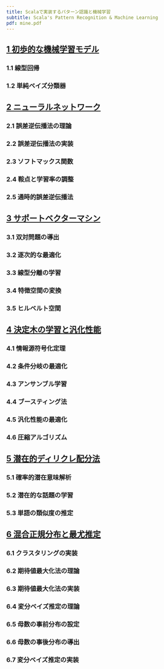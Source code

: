 ```yaml
---
title: Scalaで実装するパターン認識と機械学習
subtitle: Scala's Pattern Recognition & Machine Learning
pdf: mine.pdf
---
```

## [1 初歩的な機械学習モデル](https://zenn.dev/nextzlog/articles/mine-chapter1)
### 1.1 線型回帰
### 1.2 単純ベイズ分類器
## [2 ニューラルネットワーク](https://zenn.dev/nextzlog/articles/mine-chapter2)
### 2.1 誤差逆伝播法の理論
### 2.2 誤差逆伝播法の実装
### 2.3 ソフトマックス関数
### 2.4 鞍点と学習率の調整
### 2.5 通時的誤差逆伝播法
## [3 サポートベクターマシン](https://zenn.dev/nextzlog/articles/mine-chapter3)
### 3.1 双対問題の導出
### 3.2 逐次的な最適化
### 3.3 線型分離の学習
### 3.4 特徴空間の変換
### 3.5 ヒルベルト空間
## [4 決定木の学習と汎化性能](https://zenn.dev/nextzlog/articles/mine-chapter4)
### 4.1 情報源符号化定理
### 4.2 条件分岐の最適化
### 4.3 アンサンブル学習
### 4.4 ブースティング法
### 4.5 汎化性能の最適化
### 4.6 圧縮アルゴリズム
## [5 潜在的ディリクレ配分法](https://zenn.dev/nextzlog/articles/mine-chapter5)
### 5.1 確率的潜在意味解析
### 5.2 潜在的な話題の学習
### 5.3 単語の類似度の推定
## [6 混合正規分布と最尤推定](https://zenn.dev/nextzlog/articles/mine-chapter6)
### 6.1 クラスタリングの実装
### 6.2 期待値最大化法の理論
### 6.3 期待値最大化法の実装
### 6.4 変分ベイズ推定の理論
### 6.5 母数の事前分布の設定
### 6.6 母数の事後分布の導出
### 6.7 変分ベイズ推定の実装
